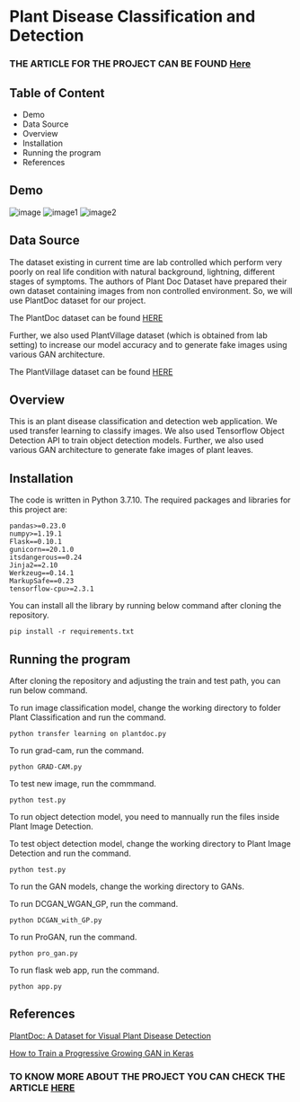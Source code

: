 # Plant Disease Classification and Detection

### THE ARTICLE FOR THE PROJECT CAN BE FOUND [Here]()

## Table of Content
* Demo
* Data Source
* Overview
* Installation
* Running the program
* References

## Demo
![image](https://github.com/rabintiwari45/Plant-Disease/blob/main/images/demo.png)
![image1](https://github.com/rabintiwari45/Plant-Disease/blob/main/images/demo1.png)
![image2](https://github.com/rabintiwari45/Plant-Disease/blob/main/images/demo2.png)

## Data Source

The dataset existing in current time are lab controlled which perform very poorly on real life condition with natural background, lightning, different stages of symptoms. The authors of Plant Doc Dataset have prepared their own dataset containing images from non controlled environment. So, we will use PlantDoc dataset for our project.

The PlantDoc dataset can be found [HERE](https://github.com/pratikkayal/PlantDoc-Dataset)

Further, we also used PlantVillage dataset (which is obtained from lab setting) to increase our model accuracy and to generate fake images using various GAN architecture.

The PlantVillage dataset can be found [HERE](https://github.com/spMohanty/PlantVillage-Dataset)

## Overview
This is an plant disease classification and detection web application. We used transfer learning to classify images. We also used Tensorflow Object Detection API
to train object detection models. Further, we also used various GAN architecture to generate fake images of plant leaves.



## Installation
The code is written in Python 3.7.10. The required packages and libraries for this project are:
```
pandas>=0.23.0
numpy>=1.19.1
Flask==0.10.1
gunicorn==20.1.0
itsdangerous==0.24
Jinja2==2.10
Werkzeug==0.14.1
MarkupSafe==0.23
tensorflow-cpu>=2.3.1
```
You can install all the library by running below command after cloning the repository.
```
pip install -r requirements.txt
```

## Running the program

After cloning the repository and adjusting the train and test path, you can run below command.

To run image classification model, change the working directory to folder Plant Classification and run the command.
```
python transfer learning on plantdoc.py
```
To run grad-cam, run the command.
```
python GRAD-CAM.py
```
To test new image, run the commmand.
```
python test.py
```
To run object detection model, you need to mannually run the files inside Plant Image Detection.

To test object detection model, change the working directory to Plant Image Detection and run the command.
```
python test.py
```
To run the GAN models, change the working directory to GANs.

To run DCGAN_WGAN_GP, run the command.
```
python DCGAN_with_GP.py
```
To run ProGAN, run the command.
```
python pro_gan.py
```
To run flask web app, run the command.
```
python app.py
```

## References
[PlantDoc: A Dataset for Visual Plant Disease Detection](https://arxiv.org/pdf/1911.10317.pdf)

[How to Train a Progressive Growing GAN in Keras](https://machinelearningmastery.com/how-to-train-a-progressive-growing-gan-in-keras-for-synthesizing-faces/)


### TO KNOW MORE ABOUT THE PROJECT YOU CAN CHECK THE ARTICLE [HERE]()








